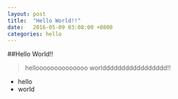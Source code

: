 ```yaml
---
layout: post
title:  "Hello World!!"
date:   2016-05-09 03:08:00 +0800
categories: hello
---
```


##Hello World!!
> helloooooooooooooo worlddddddddddddddddd!!

- hello
- world

